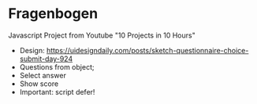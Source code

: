 # Fragenbogen
Javascript Project from Youtube "10 Projects in 10 Hours"

- Design: https://uidesigndaily.com/posts/sketch-questionnaire-choice-submit-day-924
- Questions from object;
- Select answer
- Show score
- Important: script defer!

